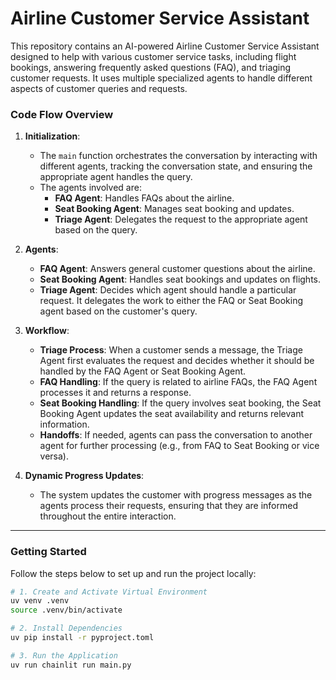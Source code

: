 # Airline Customer Service Assistant

This repository contains an AI-powered Airline Customer Service Assistant designed to help with various customer service tasks, including flight bookings, answering frequently asked questions (FAQ), and triaging customer requests. It uses multiple specialized agents to handle different aspects of customer queries and requests.

### Code Flow Overview

1. **Initialization**:
   - The `main` function orchestrates the conversation by interacting with different agents, tracking the conversation state, and ensuring the appropriate agent handles the query.
   - The agents involved are:
     - **FAQ Agent**: Handles FAQs about the airline.
     - **Seat Booking Agent**: Manages seat booking and updates.
     - **Triage Agent**: Delegates the request to the appropriate agent based on the query.

2. **Agents**:
   - **FAQ Agent**: Answers general customer questions about the airline.
   - **Seat Booking Agent**: Handles seat bookings and updates on flights.
   - **Triage Agent**: Decides which agent should handle a particular request. It delegates the work to either the FAQ or Seat Booking agent based on the customer's query.

3. **Workflow**:
   - **Triage Process**: When a customer sends a message, the Triage Agent first evaluates the request and decides whether it should be handled by the FAQ Agent or Seat Booking Agent.
   - **FAQ Handling**: If the query is related to airline FAQs, the FAQ Agent processes it and returns a response.
   - **Seat Booking Handling**: If the query involves seat booking, the Seat Booking Agent updates the seat availability and returns relevant information.
   - **Handoffs**: If needed, agents can pass the conversation to another agent for further processing (e.g., from FAQ to Seat Booking or vice versa).

4. **Dynamic Progress Updates**:
   - The system updates the customer with progress messages as the agents process their requests, ensuring that they are informed throughout the entire interaction.

---

### Getting Started

Follow the steps below to set up and run the project locally:

```bash
# 1. Create and Activate Virtual Environment
uv venv .venv
source .venv/bin/activate

# 2. Install Dependencies
uv pip install -r pyproject.toml

# 3. Run the Application
uv run chainlit run main.py

